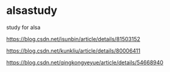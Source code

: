 # alsastudy
study for alsa

https://blog.csdn.net/isunbin/article/details/81503152

https://blog.csdn.net/kunkliu/article/details/80006411

https://blog.csdn.net/qingkongyeyue/article/details/54668940
